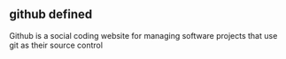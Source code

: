 ##  github defined

Github is a social coding website for managing software projects that use git as their source control